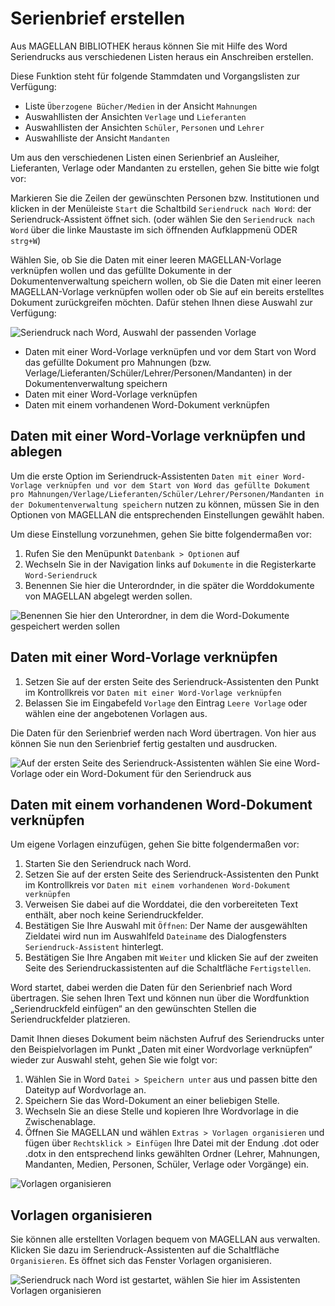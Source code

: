 # Serienbrief erstellen

Aus MAGELLAN BIBLIOTHEK heraus können Sie mit Hilfe des Word Seriendrucks aus verschiedenen Listen heraus ein Anschreiben erstellen.

Diese Funktion steht für folgende Stammdaten und Vorgangslisten zur Verfügung:

* Liste `Überzogene Bücher/Medien` in der Ansicht `Mahnungen`
* Auswahllisten der Ansichten `Verlage` und `Lieferanten`
* Auswahllisten der Ansichten `Schüler`, `Personen` und `Lehrer`
* Auswahlliste der Ansicht `Mandanten`

Um aus den verschiedenen Listen einen Serienbrief an Ausleiher, Lieferanten, Verlage oder Mandanten zu erstellen, gehen Sie bitte wie folgt vor:

Markieren Sie die Zeilen der gewünschten Personen bzw. Institutionen  und klicken in der Menüleiste `Start` die Schaltbild `Seriendruck nach Word`: der Seriendruck-Assistent öffnet sich. (oder wählen Sie den `Seriendruck nach Word` über die linke Maustaste im sich öffnenden Aufklappmenü ODER `strg+W`)

Wählen Sie, ob Sie die Daten mit einer leeren MAGELLAN-Vorlage verknüpfen wollen und das gefüllte Dokumente in der Dokumentenverwaltung speichern wollen, ob Sie die Daten mit einer leeren MAGELLAN-Vorlage verknüpfen wollen oder ob Sie auf ein bereits erstelltes Dokument zurückgreifen möchten. Dafür stehen Ihnen diese Auswahl zur Verfügung:
   
![Seriendruck nach Word, Auswahl der passenden Vorlage](/assets/images/bibliothek/seriendruck06.png)

* Daten mit einer Word-Vorlage verknüpfen und vor dem Start von Word das gefüllte Dokument pro Mahnungen (bzw. Verlage/Lieferanten/Schüler/Lehrer/Personen/Mandanten) in der Dokumentenverwaltung speichern
* Daten mit einer Word-Vorlage verknüpfen
* Daten mit einem vorhandenen Word-Dokument verknüpfen

## Daten mit einer Word-Vorlage verknüpfen und ablegen

Um die erste Option im Seriendruck-Assistenten `Daten mit einer Word-Vorlage verknüpfen und vor dem Start von Word das gefüllte Dokument pro Mahnungen/Verlage/Lieferanten/Schüler/Lehrer/Personen/Mandanten in der Dokumentenverwaltung speichern` nutzen zu können, müssen Sie in den Optionen von MAGELLAN die entsprechenden Einstellungen gewählt haben. 

Um diese Einstellung vorzunehmen, gehen Sie bitte folgendermaßen vor:

1. Rufen Sie den Menüpunkt `Datenbank > Optionen` auf
2. Wechseln Sie in der Navigation links auf `Dokumente` in die Registerkarte `Word-Seriendruck`
3. Benennen Sie hier die Unterordnder, in die später die Worddokumente von MAGELLAN abgelegt werden sollen.

![Benennen Sie hier den Unterordner, in dem die Word-Dokumente gespeichert werden sollen](/assets/images/bibliothek/seriendruck02.png)

## Daten mit einer Word-Vorlage verknüpfen

1. Setzen Sie auf der ersten Seite des Seriendruck-Assistenten den Punkt im Kontrollkreis vor `Daten mit einer Word-Vorlage verknüpfen`
2. Belassen Sie im Eingabefeld `Vorlage` den Eintrag `Leere Vorlage` oder wählen eine der angebotenen Vorlagen aus.

Die Daten für den Serienbrief werden nach Word übertragen. Von hier aus können Sie nun den Serienbrief fertig gestalten und ausdrucken.

![Auf der ersten Seite des Seriendruck-Assistenten wählen Sie eine Word-Vorlage oder ein Word-Dokument für den Seriendruck aus](/assets/images/bibliothek/seriendruck01.png)

## Daten mit einem vorhandenen Word-Dokument verknüpfen

Um eigene Vorlagen einzufügen, gehen Sie bitte folgendermaßen vor:

1. Starten Sie den Seriendruck nach Word. 
2. Setzen Sie auf der ersten Seite des Seriendruck-Assistenten den Punkt im Kontrollkreis vor `Daten mit einem vorhandenen Word-Dokument verknüpfen`
3. Verweisen Sie dabei auf die Worddatei, die den vorbereiteten Text enthält, aber noch keine Seriendruckfelder.
4. Bestätigen Sie Ihre Auswahl mit `Öffnen`: Der Name der ausgewählten Zieldatei wird nun im Auswahlfeld `Dateiname` des Dialogfensters `Seriendruck-Assistent` hinterlegt.
8. Bestätigen Sie Ihre Angaben mit `Weiter` und klicken Sie auf der zweiten Seite des Seriendruckassistenten auf die Schaltfläche `Fertigstellen`.

Word startet, dabei werden die Daten für den Serienbrief nach Word übertragen. Sie sehen Ihren Text und können nun über die Wordfunktion „Seriendruckfeld einfügen“ an den gewünschten Stellen die Seriendruckfelder platzieren.

Damit Ihnen dieses Dokument beim nächsten Aufruf des Seriendrucks unter den Beispielvorlagen im Punkt „Daten mit einer Wordvorlage verknüpfen“ wieder zur Auswahl steht, gehen Sie wie folgt vor:

1. Wählen Sie in Word `Datei > Speichern unter` aus und passen bitte den Dateityp auf Wordvorlage an. 
2. Speichern Sie das Word-Dokument an einer beliebigen Stelle.
3. Wechseln Sie an diese Stelle und kopieren Ihre Wordvorlage in die Zwischenablage.
4. Öffnen Sie MAGELLAN und wählen `Extras > Vorlagen organisieren` und fügen über `Rechtsklick > Einfügen` Ihre Datei mit der Endung .dot oder .dotx in den entsprechend links gewählten Ordner (Lehrer, Mahnungen, Mandanten, Medien, Personen, Schüler, Verlage oder Vorgänge) ein.

![Vorlagen organisieren](/assets/images/bibliothek/seriendruck04.png)

## Vorlagen organisieren

Sie können alle erstellten Vorlagen bequem von MAGELLAN aus verwalten. Klicken Sie dazu im Seriendruck-Assistenten auf die Schaltfläche `Organisieren`. Es öffnet sich das Fenster Vorlagen organisieren.

![Seriendruck nach Word ist gestartet, wählen Sie hier im Assistenten `Vorlagen organisieren`](/assets/images/bibliothek/seriendruck05.png)
